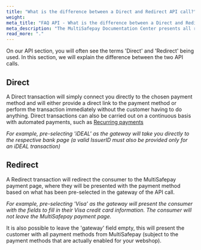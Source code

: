 ```yaml
---
title: "What is the difference between a Direct and Redirect API call?"
weight:
meta_title: "FAQ API - What is the difference between a Direct and Redirect API call? - MultiSafepay Docs"
meta_description: "The MultiSafepay Documentation Center presents all relevant information about our Plugins and API. You can also find support pages for payment methods, tools and general questions as well as the contact details of our Support and Integration Teams."
read_more: "."
---
```


On our API section, you will often see the terms 'Direct' and 'Redirect' being used. In this section, we will explain the difference between the two API calls.

## Direct

A Direct transaction will simply connect you directly to the chosen payment method and will either provide a direct link to the payment method or perform the transaction immediately without the customer having to do anything. Direct transactions can also be carried out on a continuous basis with automated payments, such as [Recurring payments](/tools/recurring-payments)

_For example, pre-selecting 'iDEAL' as the gateway will take you directly to the respective bank page (a valid IssuerID must also be provided only for an iDEAL transaction)_

## Redirect

A Redirect transaction will redirect the consumer to the MultiSafepay payment page, where they will be presented with the payment method based on what has been pre-selected in the gateway of the API call. 

_For example, pre-selecting 'Visa' as the gateway will present the consumer with the fields to fill in their Visa credit card information. The consumer will not leave the MultiSafepay payment page._

It is also possible to leave the 'gateway' field empty, this will present the customer with all payment methods from MultiSafepay (subject to the payment methods that are actually enabled for your webshop).
